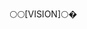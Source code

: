 🌕🌕[VISION]🌕�


<!---
anggaps/anggaps is a ✨ special ✨ repository because its `README.md` (this file) appears on your GitHub profile.
You can click the Preview link to take a look at your changes.
--->

